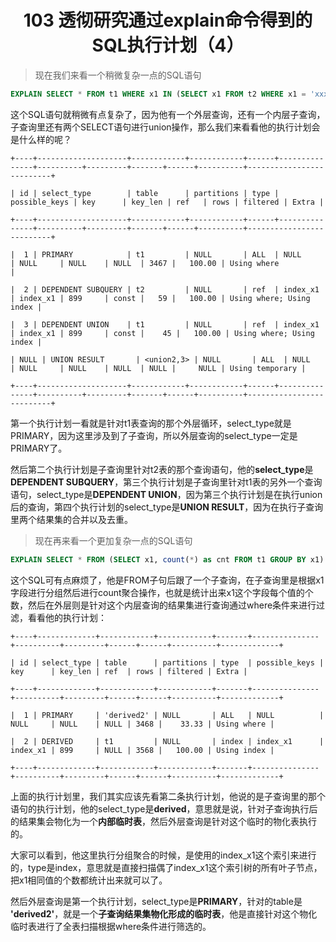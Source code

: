 <h1 align="center">103 透彻研究通过explain命令得到的SQL执行计划（4）</h1>



> 现在我们来看一个稍微复杂一点的SQL语句

```sql
EXPLAIN SELECT * FROM t1 WHERE x1 IN (SELECT x1 FROM t2 WHERE x1 = 'xxx' UNION SELECT x1 FROM t1 WHERE x1 = 'xxx');
```

这个SQL语句就稍微有点复杂了，因为他有一个外层查询，还有一个内层子查询，子查询里还有两个SELECT语句进行union操作，那么我们来看看他的执行计划会是什么样的呢？

```
+----+--------------------+------------+------------+------+---------------+----------+---------+-------+------+----------+--------------------------+

| id | select_type        | table      | partitions | type | possible_keys | key      | key_len | ref   | rows | filtered | Extra |

+----+--------------------+------------+------------+------+---------------+----------+---------+-------+------+----------+--------------------------+

|  1 | PRIMARY            | t1         | NULL       | ALL  | NULL          | NULL     | NULL    | NULL  | 3467 |   100.00 | Using where              |

|  2 | DEPENDENT SUBQUERY | t2         | NULL       | ref  | index_x1      | index_x1 | 899     | const |   59 |   100.00 | Using where; Using index |

|  3 | DEPENDENT UNION    | t1         | NULL       | ref  | index_x1      | index_x1 | 899     | const |    45 |   100.00 | Using where; Using index |

| NULL | UNION RESULT       | <union2,3> | NULL       | ALL  | NULL          | NULL     | NULL    | NULL  | NULL |     NULL | Using temporary |

+----+--------------------+------------+------------+------+---------------+----------+---------+-------+------+----------+--------------------------+
```

第一个执行计划一看就是针对t1表查询的那个外层循环，select_type就是PRIMARY，因为这里涉及到了子查询，所以外层查询的select_type一定是PRIMARY了。

然后第二个执行计划是子查询里针对t2表的那个查询语句，他的**select_type**是**DEPENDENT SUBQUERY**，第三个执行计划是子查询里针对t1表的另外一个查询语句，select_type是**DEPENDENT UNION**，因为第三个执行计划是在执行union后的查询，第四个执行计划的select_type是**UNION RESULT**，因为在执行子查询里两个结果集的合并以及去重。

> 现在再来看一个更加复杂一点的SQL语句

```sql
EXPLAIN SELECT * FROM (SELECT x1, count(*) as cnt FROM t1 GROUP BY x1) AS _t1 where cnt > 10;
```

这个SQL可有点麻烦了，他是FROM子句后跟了一个子查询，在子查询里是根据x1字段进行分组然后进行count聚合操作，也就是统计出来x1这个字段每个值的个数，然后在外层则是针对这个内层查询的结果集进行查询通过where条件来进行过滤，看看他的执行计划：

```
+----+-------------+------------+------------+-------+---------------+----------+---------+------+------+----------+-------------+

| id | select_type | table      | partitions | type  | possible_keys | key      | key_len | ref  | rows | filtered | Extra |

+----+-------------+------------+------------+-------+---------------+----------+---------+------+------+----------+-------------+

|  1 | PRIMARY     | 'derived2' | NULL       | ALL   | NULL          | NULL     | NULL    | NULL | 3468 |    33.33 | Using where |

|  2 | DERIVED     | t1         | NULL       | index | index_x1      | index_x1 | 899     | NULL | 3568 |   100.00 | Using index |

+----+-------------+------------+------------+-------+---------------+----------+---------+------+------+----------+-------------+
```

上面的执行计划里，我们其实应该先看第二条执行计划，他说的是子查询里的那个语句的执行计划，他的select_type是**derived**，意思就是说，针对子查询执行后的结果集会物化为一个**内部临时表**，然后外层查询是针对这个临时的物化表执行的。

大家可以看到，他这里执行分组聚合的时候，是使用的index_x1这个索引来进行的，type是index，意思就是直接扫描偶了index_x1这个索引树的所有叶子节点，把x1相同值的个数都统计出来就可以了。

然后外层查询是第一个执行计划，select_type是**PRIMARY**，针对的table是 **'derived2'**，就是一个**子查询结果集物化形成的临时表**，他是直接针对这个物化临时表进行了全表扫描根据where条件进行筛选的。

